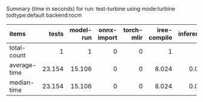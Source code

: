 Summary (time in seconds) for run: test-turbine using mode:turbine todtype:default backend:rocm

| items        |   tests |   model-run |   onnx-import |   torch-mlir |   iree-compile |   inference |
|:-------------|--------:|------------:|--------------:|-------------:|---------------:|------------:|
| total-count  |   1     |       1     |             0 |            0 |          1     |       0     |
| average-time |  23.154 |      15.106 |             0 |            0 |          8.024 |       0.024 |
| median-time  |  23.154 |      15.106 |             0 |            0 |          8.024 |       0.024 |
